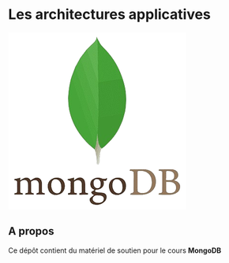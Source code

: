 # Les architectures applicatives

![MongoDB](./mogo-db-logo.png)

## A propos

Ce dépôt contient du matériel de soutien pour le cours **MongoDB**

